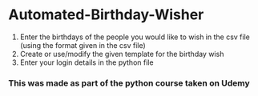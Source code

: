 # Automated-Birthday-Wisher

1. Enter the birthdays of the people you would like to wish in the csv file (using the format given in the csv file)
2. Create or use/modify the given template for the birthday wish
3. Enter your login details in the python file


### This was made as part of the python course taken on Udemy
